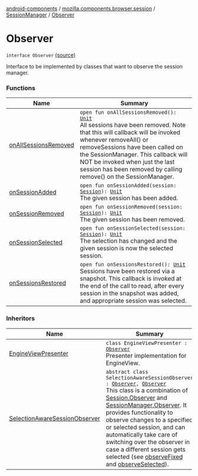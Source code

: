 [android-components](../../../index.md) / [mozilla.components.browser.session](../../index.md) / [SessionManager](../index.md) / [Observer](./index.md)

# Observer

`interface Observer` [(source)](https://github.com/mozilla-mobile/android-components/blob/master/components/browser/session/src/main/java/mozilla/components/browser/session/SessionManager.kt#L455)

Interface to be implemented by classes that want to observe the session manager.

### Functions

| Name | Summary |
|---|---|
| [onAllSessionsRemoved](on-all-sessions-removed.md) | `open fun onAllSessionsRemoved(): `[`Unit`](https://kotlinlang.org/api/latest/jvm/stdlib/kotlin/-unit/index.html)<br>All sessions have been removed. Note that this will callback will be invoked whenever removeAll() or removeSessions have been called on the SessionManager. This callback will NOT be invoked when just the last session has been removed by calling remove() on the SessionManager. |
| [onSessionAdded](on-session-added.md) | `open fun onSessionAdded(session: `[`Session`](../../-session/index.md)`): `[`Unit`](https://kotlinlang.org/api/latest/jvm/stdlib/kotlin/-unit/index.html)<br>The given session has been added. |
| [onSessionRemoved](on-session-removed.md) | `open fun onSessionRemoved(session: `[`Session`](../../-session/index.md)`): `[`Unit`](https://kotlinlang.org/api/latest/jvm/stdlib/kotlin/-unit/index.html)<br>The given session has been removed. |
| [onSessionSelected](on-session-selected.md) | `open fun onSessionSelected(session: `[`Session`](../../-session/index.md)`): `[`Unit`](https://kotlinlang.org/api/latest/jvm/stdlib/kotlin/-unit/index.html)<br>The selection has changed and the given session is now the selected session. |
| [onSessionsRestored](on-sessions-restored.md) | `open fun onSessionsRestored(): `[`Unit`](https://kotlinlang.org/api/latest/jvm/stdlib/kotlin/-unit/index.html)<br>Sessions have been restored via a snapshot. This callback is invoked at the end of the call to read, after every session in the snapshot was added, and appropriate session was selected. |

### Inheritors

| Name | Summary |
|---|---|
| [EngineViewPresenter](../../../mozilla.components.feature.session/-engine-view-presenter/index.md) | `class EngineViewPresenter : `[`Observer`](./index.md)<br>Presenter implementation for EngineView. |
| [SelectionAwareSessionObserver](../../-selection-aware-session-observer/index.md) | `abstract class SelectionAwareSessionObserver : `[`Observer`](./index.md)`, `[`Observer`](../../-session/-observer/index.md)<br>This class is a combination of [Session.Observer](../../-session/-observer/index.md) and [SessionManager.Observer](./index.md). It provides functionality to observe changes to a specified or selected session, and can automatically take care of switching over the observer in case a different session gets selected (see [observeFixed](../../-selection-aware-session-observer/observe-fixed.md) and [observeSelected](../../-selection-aware-session-observer/observe-selected.md)). |
